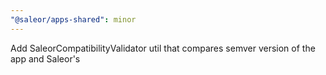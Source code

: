 ```yaml
---
"@saleor/apps-shared": minor
---
```


Add SaleorCompatibilityValidator util that compares semver version of the app and Saleor's
